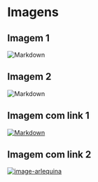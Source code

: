 # Imagens

## Imagem 1

![Markdown](https://i1.wp.com/gamelogia.com.br/wp-content/uploads/2016/11/gamer.jpg?resize=1280%2C640&ssl=1)


## Imagem 2

![Markdown][image]

[image]:https://marketingcomcafe.com.br/wp-content/uploads/2017/12/banco-imagens-gratis.png



## Imagem com link 1

[![Markdown](https://www.topimagens.com.br/imagens/imagens-mais-novas.jpg)](https://www.topimagens.com.br/)

## Imagem com link 2

[![image-arlequina][image-arlequina]][image-arlequina-url]

[image-arlequina]:https://s.aficionados.com.br/imagens/confira-as-imagens-mais-sensacionais-da-arlequina_f.jpg
[image-arlequina-url]:https://www.aficionados.com.br/arlequina-imagens/

